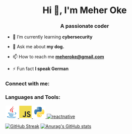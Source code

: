 <h1 align="center">Hi 👋, I'm Meher Oke</h1>
<h3 align="center">A passionate coder</h3>

- 🌱 I’m currently learning **cybersecurity**

- 💬 Ask me about **my dog.**

- 📫 How to reach me **meheroke@gmail.com**

- ⚡ Fun fact **I speak German**

<h3 align="left">Connect with me:</h3>
<p align="left">
</p>

<h3 align="left">Languages and Tools:</h3>
<p align="left"> <a href="https://www.java.com" target="_blank" rel="noreferrer"> <img src="https://raw.githubusercontent.com/devicons/devicon/master/icons/java/java-original.svg" alt="java" width="40" height="40"/> </a> <a href="https://developer.mozilla.org/en-US/docs/Web/JavaScript" target="_blank" rel="noreferrer"> <img src="https://raw.githubusercontent.com/devicons/devicon/master/icons/javascript/javascript-original.svg" alt="javascript" width="40" height="40"/> </a> <a href="https://www.python.org" target="_blank" rel="noreferrer"> <img src="https://raw.githubusercontent.com/devicons/devicon/master/icons/python/python-original.svg" alt="python" width="40" height="40"/> </a> <a href="https://reactnative.dev/" target="_blank" rel="noreferrer"> <img src="https://reactnative.dev/img/header_logo.svg" alt="reactnative" width="40" height="40"/> </a> </p>


[![GitHub Streak](http://github-readme-streak-stats.herokuapp.com?user=meheroke&theme=dark)](https://git.io/streak-stats)
[![Anurag's GitHub stats](https://github-readme-stats.vercel.app/api?username=meheroke)](https://github.com/anuraghazra/github-readme-stats)
